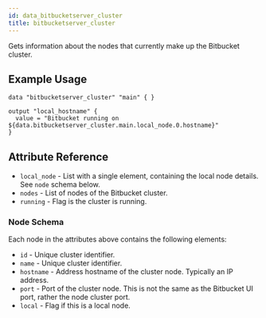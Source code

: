 ```yaml
---
id: data_bitbucketserver_cluster
title: bitbucketserver_cluster
---
```


Gets information about the nodes that currently make up the Bitbucket cluster.

## Example Usage

```hcl
data "bitbucketserver_cluster" "main" { }

output "local_hostname" {
  value = "Bitbucket running on ${data.bitbucketserver_cluster.main.local_node.0.hostname}"
}
```

## Attribute Reference

* `local_node` - List with a single element, containing the local node details. See `node` schema below.
* `nodes` - List of nodes of the Bitbucket cluster.
* `running` - Flag is the cluster is running.

### Node Schema

Each node in the attributes above contains the following elements:

* `id` - Unique cluster identifier.
* `name` - Unique cluster identifier.
* `hostname` - Address hostname of the cluster node. Typically an IP address.
* `port` - Port of the cluster node. This is not the same as the Bitbucket UI port, rather the node cluster port.
* `local` - Flag if this is a local node.
